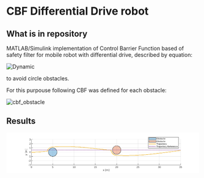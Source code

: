 <script type="text/javascript" async
  src="https://cdn.jsdelivr.net/npm/mathjax@3/es5/tex-mml-chtml.js">
</script>

# CBF Differential Drive robot

## What is in repository
MATLAB/Simulink implementation of Control Barrier Function based of safety filter for mobile robot  with differential drive, described by equation:

![Dynamic](https://latex.codecogs.com/svg.image?%5Cdot%7Bx%7D=%5Cbegin%7Bbmatrix%7D%5Ccos%7Bx_%7B3%7D%7D&0%5C%5C%5Csin%7Bx_%7B3%7D%7D&0%5C%5C0&1%5Cend%7Bbmatrix%7D%5Cbegin%7Bbmatrix%7Du_%7Bv%7D%5C%5Cu_%7B%5Comega%7D%5Cend%7Bbmatrix%7D,)

to avoid circle obstacles.

For this purpouse following CBF was defined for each obstacle:

![cbf_obstacle](https://latex.codecogs.com/svg.image?h_%7Bi%7D(x)=(x_%7B1%7D-x_%7B1%7D%5E%7Bo%7D)%5E2&plus;(x_%7B2%7D-x_%7B2%7D%5E%7Bo%7D)%5E2&plus;x_%7B3%7D%5E%7B2%7D-(R&plus;r)%5E2%20)

## Results
![trajectory](figures/two_obstacles.png)
